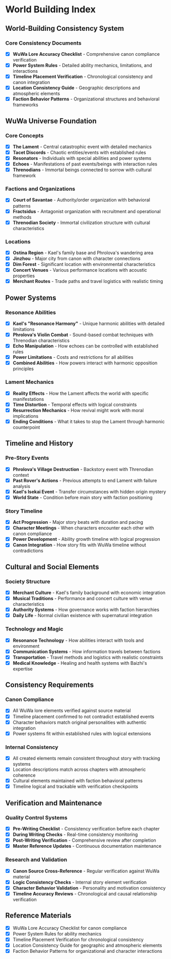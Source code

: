 # World Building Index

## World-Building Consistency System

### Core Consistency Documents
- [x] **WuWa Lore Accuracy Checklist** - Comprehensive canon compliance verification
- [x] **Power System Rules** - Detailed ability mechanics, limitations, and interactions
- [x] **Timeline Placement Verification** - Chronological consistency and canon integration
- [x] **Location Consistency Guide** - Geographic descriptions and atmospheric elements
- [x] **Faction Behavior Patterns** - Organizational structures and behavioral frameworks

## WuWa Universe Foundation

### Core Concepts
- [x] **The Lament** - Central catastrophic event with detailed mechanics
- [x] **Tacet Discords** - Chaotic entities/events with established rules
- [x] **Resonators** - Individuals with special abilities and power systems
- [x] **Echoes** - Manifestations of past events/beings with interaction rules
- [x] **Threnodians** - Immortal beings connected to sorrow with cultural framework

### Factions and Organizations
- [x] **Court of Savantae** - Authority/order organization with behavioral patterns
- [x] **Fractsidus** - Antagonist organization with recruitment and operational methods
- [x] **Threnodian Society** - Immortal civilization structure with cultural characteristics

### Locations
- [x] **Ostina Region** - Kael's family base and Phrolova's wandering area
- [x] **Jinzhou** - Major city from canon with character connections
- [x] **Dim Forest** - Significant location with environmental characteristics
- [x] **Concert Venues** - Various performance locations with acoustic properties
- [x] **Merchant Routes** - Trade paths and travel logistics with realistic timing

## Power Systems

### Resonance Abilities
- [x] **Kael's "Resonance Harmony"** - Unique harmonic abilities with detailed limitations
- [x] **Phrolova's Violin Combat** - Sound-based combat techniques with Threnodian characteristics
- [x] **Echo Manipulation** - How echoes can be controlled with established rules
- [x] **Power Limitations** - Costs and restrictions for all abilities
- [x] **Combined Abilities** - How powers interact with harmonic opposition principles

### Lament Mechanics
- [x] **Reality Effects** - How the Lament affects the world with specific manifestations
- [x] **Time Distortion** - Temporal effects with logical constraints
- [x] **Resurrection Mechanics** - How revival might work with moral implications
- [x] **Ending Conditions** - What it takes to stop the Lament through harmonic counterpoint

## Timeline and History

### Pre-Story Events
- [x] **Phrolova's Village Destruction** - Backstory event with Threnodian context
- [x] **Past Rover's Actions** - Previous attempts to end Lament with failure analysis
- [x] **Kael's Isekai Event** - Transfer circumstances with hidden origin mystery
- [x] **World State** - Condition before main story with faction positioning

### Story Timeline
- [x] **Act Progression** - Major story beats with duration and pacing
- [x] **Character Meetings** - When characters encounter each other with canon compliance
- [x] **Power Development** - Ability growth timeline with logical progression
- [x] **Canon Integration** - How story fits with WuWa timeline without contradictions

## Cultural and Social Elements

### Society Structure
- [x] **Merchant Culture** - Kael's family background with economic integration
- [x] **Musical Traditions** - Performance and concert culture with venue characteristics
- [x] **Authority Systems** - How governance works with faction hierarchies
- [x] **Daily Life** - Normal civilian existence with supernatural integration

### Technology and Magic
- [x] **Resonance Technology** - How abilities interact with tools and environment
- [x] **Communication Systems** - How information travels between factions
- [x] **Transportation** - Travel methods and logistics with realistic constraints
- [x] **Medical Knowledge** - Healing and health systems with Baizhi's expertise

## Consistency Requirements

### Canon Compliance
- [x] All WuWa lore elements verified against source material
- [x] Timeline placement confirmed to not contradict established events
- [x] Character behaviors match original personalities with authentic integration
- [x] Power systems fit within established rules with logical extensions

### Internal Consistency
- [x] All created elements remain consistent throughout story with tracking systems
- [x] Location descriptions match across chapters with atmospheric coherence
- [x] Cultural elements maintained with faction behavioral patterns
- [x] Timeline logical and trackable with verification checkpoints

## Verification and Maintenance

### Quality Control Systems
- [x] **Pre-Writing Checklist** - Consistency verification before each chapter
- [x] **During Writing Checks** - Real-time consistency monitoring
- [x] **Post-Writing Verification** - Comprehensive review after completion
- [x] **Master Reference Updates** - Continuous documentation maintenance

### Research and Validation
- [x] **Canon Source Cross-Reference** - Regular verification against WuWa material
- [x] **Logic Consistency Checks** - Internal story element verification
- [x] **Character Behavior Validation** - Personality and motivation consistency
- [x] **Timeline Accuracy Reviews** - Chronological and causal relationship verification

## Reference Materials
- [x] WuWa Lore Accuracy Checklist for canon compliance
- [x] Power System Rules for ability mechanics
- [x] Timeline Placement Verification for chronological consistency
- [x] Location Consistency Guide for geographic and atmospheric elements
- [x] Faction Behavior Patterns for organizational and character interactions